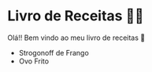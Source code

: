 # Livro de Receitas :man_cook:



Olá!! Bem vindo ao meu livro de receitas :cake:

- Strogonoff de Frango
- Ovo Frito

